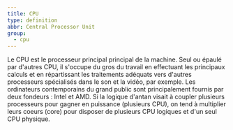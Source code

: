 ```yaml
---
title: CPU
type: definition
abbr: Central Processor Unit
group:
  - cpu
---
```

Le CPU est le processeur principal principal de la machine. Seul ou épaulé par d'autres CPU, il s'occupe du gros du travail en effectuant les principaux calculs et en répartissant les traitements adéquats vers d'autres processeurs spécialisés dans le son et la vidéo, par exemple. Les ordinateurs contemporains du grand public sont principalement fournis par deux fondeurs : Intel et AMD. Si la logique d'antan visait à coupler plusieurs processeurs pour gagner en puissance (plusieurs CPU), on tend à multiplier leurs coeurs (core) pour disposer de plusieurs CPU logiques et d'un seul CPU physique.

